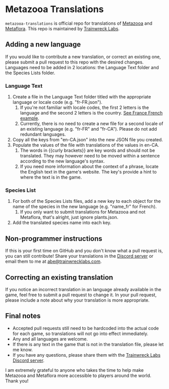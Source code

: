 # Metazooa Translations
`metazooa-translations` is official repo for translations of [Metazooa](https://metazooa.com) and [Metaflora](https://flora.metazooa.com). This repo is maintained by [Trainwreck Labs](https://trainwrecklabs.com).

## Adding a new language
If you would like to contribute a new translation, or correct an existing one, please submit a pull request to this repo with the desired changes. Languages need to be added in 2 locations: the Language Text folder and the Species Lists folder.

### Language Text
1. Create a file in the Language Text folder titled with the appropriate language or locale code (e.g. "fr-FR.json").
   1. If you're not familiar with locale codes, the first 2 letters is the language and the second 2 letters is the country. [See France French example](https://www.localeplanet.com/icu/fr-FR/index.html).  
   2. Currently, there is no need to create a new file for a second locale of an existing language (e.g. "fr-FR" and "fr-CA"). Please do not add redundant languages.
2. Copy all the keys from "en-CA.json" into the new JSON file you created.
3. Populate the values of the file with translations of the values in en-CA.
   1. The words in {{curly brackets}} are key words and should not be translated. They may however need to be moved within a sentence according to the new language's syntax.
   2. If you need more information about the context of a phrase, locate the English text in the game's website. The key's provide a hint to where the text is in the game.
   

### Species List
1. For both of the Species Lists files, add a new key to each object for the name of the species in the new language (e.g. "name_fr" for French).
   1. If you only want to submit translations for Metazooa and not Metaflora, that's alright, just ignore plants.json.
2. Add the translated species name into each key.


## Non-programmer instructions
If this is your first time on GitHub and you don't know what a pull request is, you can still contribute! Share your translations in the [Discord server](https://discord.gg/CMxAF2FEdB) or email them to me at abe@trainwrecklabs.com.

## Correcting an existing translation
If you notice an incorrect translation in an language already available in the game, feel free to submit a pull request to change it. In your pull request, please include a note about why your translation is more appropriate.

## Final notes
- Accepted pull requests still need to be hardcoded into the actual code for each game, so translations will not go into effect immediately. 
- Any and all languages are welcome.
- If there is any text in the game that is not in the translation file, please let me know.
- If you have any questions, please share them with the [Trainwreck Labs Discord server](https://discord.gg/CMxAF2FEdB).

I am extremely grateful to anyone who takes the time to help make Metazooa and Metaflora more accessible to players around the world. Thank you!
